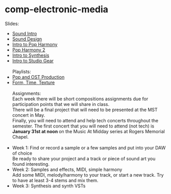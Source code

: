 # comp-electronic-media

Slides:
- <a href = "https://edemastes.github.io/comp-electronic-media/slides/sound-intro.pdf"> Sound Intro </a>
- <a href = "https://edemastes.github.io/comp-electronic-media/slides/sound-design.pdf"> Sound Design </a>
- <a href = "https://edemastes.github.io/comp-electronic-media/slides/pop-harmony.pdf"> Intro to Pop Harmony </a>
- <a href = "https://edemastes.github.io/comp-electronic-media/slides/pop-harmony-2.pdf"> Pop Harmony 2 </a>
- <a href = "https://edemastes.github.io/comp-electronic-media/slides/synthesis.pdf"> Intro to Synthesis </a>
- <a href = "https://edemastes.github.io/comp-electronic-media/slides/studio-gear.pdf"> Intro to Studio Gear </a> <br><br>
Playlists:
- <a href ="https://open.spotify.com/playlist/12QL3KJAAsaxZ54LuD0OFt?si=395b76dd59b5465f"> Pop and OST Production </a>
- <a href = "https://open.spotify.com/playlist/5NHLLbN8afQGKKgNVTFkgk?si=182ddf1c3e3d494f"> Form, Time, Texture </a>
<br><br>
Assignments: <br>
Each week there will be short compositions assignments due for participation points that we will share in class. <br>
There will be a final project that will need to be presented at the MST concert in May. <br>
Finally, you will need to attend and help tech concerts throughout the semester. The first concert that you will need to attend (not tech) is <b> January 31st at noon </b> on the Music At Midday series at Rogers Memorial Chapel.<br><br>
- Week 1:
  Find or record a sample or a few samples and put into your DAW of choice <br>
  Be ready to share your project and a track or piece of sound art you found interesting.
- Week 2: Samples and effects, MIDI, simple harmony <br>
Add some MIDI, melody/harmony to your track, or start a new track. Try to have at least 3-4 stems and mix them.
- Week 3: Synthesis and synth VSTs
  
